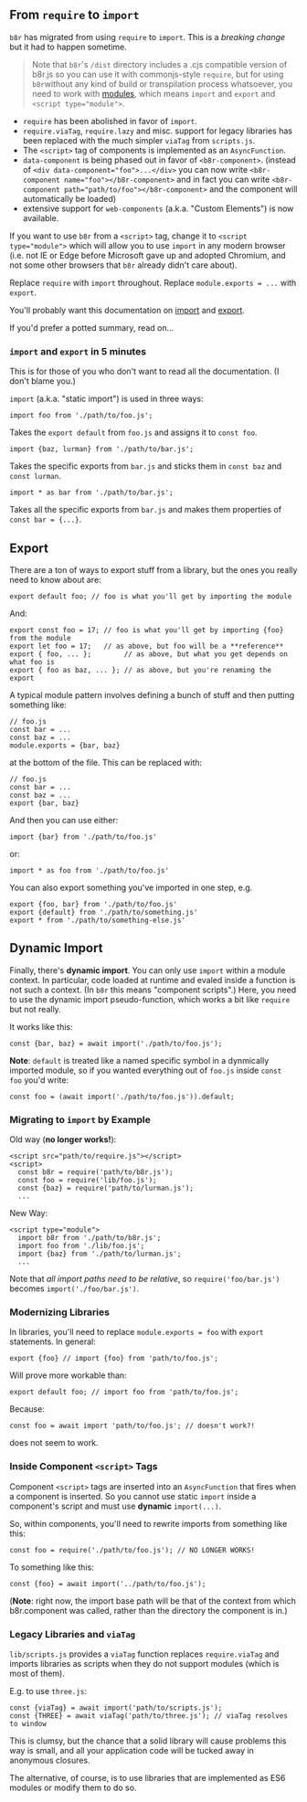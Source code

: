 ## From `require` to `import`

`b8r` has migrated from using `require` to `import`. This is a _breaking change_ but
it had to happen sometime.

> Note that `b8r`'s `/dist` directory includes a .cjs compatible version of b8r.js
> so you can use it with commonjs-style `require`, but for using `b8r`without any
> kind of build or transpilation process whatsoever, you need to work with 
> [modules](https://developer.mozilla.org/en-US/docs/Web/JavaScript/Guide/Modules),
> which means `import` and `export` and `<script type="module">`.

- `require` has been abolished in favor of `import`.
- `require.viaTag`, `require.lazy` and misc. support for legacy libraries has been 
  replaced with the much simpler `viaTag` from `scripts.js`.
- The `<script>` tag of components is implemented as an `AsyncFunction`.
- `data-component`  is being phased out in favor of `<b8r-component>`. (instead of
  `<div data-component="foo">...</div>` you can now write 
  `<b8r-component name="foo"></b8r-component>` and in fact you can write
  `<b8r-component path="path/to/foo"></b8r-component>` and the component will automatically
  be loaded)
- extensive support for `web-components` (a.k.a. "Custom Elements") is now available.

If you want to use `b8r` from a `<script>` tag, change it to `<script type="module">`
which will allow you to use `import` in any modern browser (i.e. not IE or Edge before 
Microsoft gave up and adopted Chromium, and not some other browsers that `b8r` already 
didn't care about).

Replace `require` with `import` throughout. Replace `module.exports = ...` with `export`.

You'll probably want this documentation on 
[import](https://developer.mozilla.org/en-US/docs/Web/JavaScript/Reference/Statements/import) 
and [export](https://developer.mozilla.org/en-US/docs/Web/JavaScript/Reference/Statements/export).

If you'd prefer a potted summary, read on…

### `import` and `export` in 5 minutes

This is for those of you who don't want to read all the documentation. (I don't blame you.)

`import` (a.k.a. "static import") is used in three ways:

    import foo from './path/to/foo.js';

Takes the `export default` from `foo.js` and assigns it to `const foo`.

    import {baz, lurman} from './path/to/bar.js';

Takes the specific exports from `bar.js` and sticks them in `const baz` and `const lurman`.

    import * as bar from './path/to/bar.js';

Takes all the specific exports from `bar.js` and makes them properties of `const bar = {...}`.

## Export

There are a ton of ways to export stuff from a library, but the ones you really need to
know about are:

    export default foo; // foo is what you'll get by importing the module

And:

    export const foo = 17; // foo is what you'll get by importing {foo} from the module
    export let foo = 17;   // as above, but foo will be a **reference**
    export { foo, ... };        // as above, but what you get depends on what foo is
    export { foo as baz, ... }; // as above, but you're renaming the export

A typical module pattern involves defining a bunch of stuff and then putting something like:

    // foo.js
    const bar = ...
    const baz = ...
    module.exports = {bar, baz}

at the bottom of the file. This can be replaced with:

    // foo.js
    const bar = ...
    const baz = ...
    export {bar, baz}

And then you can use either:

    import {bar} from './path/to/foo.js'

or:

    import * as foo from './path/to/foo.js'

You can also export something you've imported in one step, e.g.

    export {foo, bar} from './path/to/foo.js'
    export {default} from './path/to/something.js'
    export * from './path/to/something-else.js'

## Dynamic Import

Finally, there's **dynamic import**. You can only use `import` within a module context. 
In particular, code loaded at runtime and evaled inside a function is not such a 
context. (In `b8r` this means "component scripts".) Here, you need to use
the dynamic import pseudo-function, which works a bit like `require` but not really.

It works like this:

    const {bar, baz} = await import('./path/to/foo.js');

**Note**: `default` is treated like a named specific symbol in a dynmically imported
module, so if you wanted everything out of `foo.js` inside `const foo` you'd write:

    const foo = (await import('./path/to/foo.js')).default;

### Migrating to `import` by Example

Old way (**no longer works!**):

    <script src="path/to/require.js"></script>
    <script>
      const b8r = require('path/to/b8r.js');
      const foo = require('lib/foo.js');
      const {baz} = require('path/to/lurman.js');
      ...

New Way:

    <script type="module">
      import b8r from './path/to/b8r.js';
      import foo from './lib/foo.js';
      import {baz} from './path/to/lurman.js';
      ...

Note that _all import paths need to be relative_, so `require('foo/bar.js')` becomes
`import('./foo/bar.js')`.

### Modernizing Libraries

In libraries, you'll need to replace `module.exports = foo` with `export`
statements. In general:

    export {foo} // import {foo} from 'path/to/foo.js';

Will prove more workable than:

    export default foo; // import foo from 'path/to/foo.js';

Because:

    const foo = await import 'path/to/foo.js'; // doesn't work?!

does not seem to work.

### Inside Component `<script>` Tags

Component `<script>` tags are inserted into an `AsyncFunction` that fires when a
component is inserted. So you cannot use static `import` inside a component's script
and must use **dynamic** `import(...)`.

So, within components, you'll need to rewrite imports from something like this:

    const foo = require('./path/to/foo.js'); // NO LONGER WORKS!

To something like this:

    const {foo} = await import('../path/to/foo.js');

(**Note**: right now, the import base path will be that of the context 
from which b8r.component was called, rather than the directory the component is in.)

### Legacy Libraries and `viaTag`

`lib/scripts.js` provides a `viaTag` function replaces `require.viaTag` 
and imports libraries as scripts when they do not support modules 
(which is most of them).

E.g. to use `three.js`:

    const {viaTag} = await import('path/to/scripts.js');
    const {THREE} = await viaTag('path/to/three.js'); // viaTag resolves to window

This is clumsy, but the chance that a solid library will cause problems
this way is small, and all your application code will be tucked away in anonymous
closures.

The alternative, of course, is to use libraries that are implemented as ES6 modules
or modify them to do so.